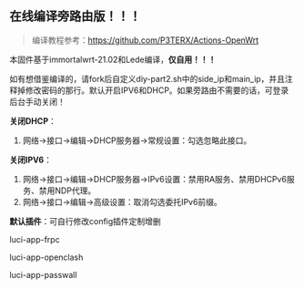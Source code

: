 ## 在线编译旁路由版！！！
>编译教程参考：https://github.com/P3TERX/Actions-OpenWrt

本固件基于immortalwrt-21.02和Lede编译，**仅自用！！！**

如有想借鉴编译的，请fork后自定义diy-part2.sh中的side_ip和main_ip，并且注释掉修改密码的那行。默认开启IPV6和DHCP。如果旁路由不需要的话，可登录后台手动关闭！

**关闭DHCP**：
1. 网络->接口->编辑->DHCP服务器->常规设置：勾选忽略此接口。

**关闭IPV6**：
1. 网络->接口->编辑->DHCP服务器->IPv6设置：禁用RA服务、禁用DHCPv6服务、禁用NDP代理。
2. 网络->接口->编辑->高级设置：取消勾选委托IPv6前缀。

**默认插件**：可自行修改config插件定制增删

luci-app-frpc

luci-app-openclash

luci-app-passwall
